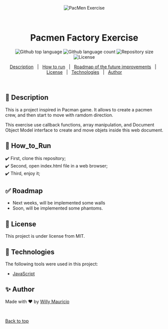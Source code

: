 <div align="center" id="top"> 
  <img src="./.github/app.gif" alt="PacMen Exercise" />

  &#xa0;

  <!-- <a href="https://pacmenexcercisenetlify.app">Demo</a> -->
</div>

<h1 align="center">Pacmen Factory Exercise</h1>

<p align="center">
  <img alt="Github top language" src="https://img.shields.io/github/languages/top/wmaugar/pacmen-exercise?color=56BEB8">

  <img alt="Github language count" src="https://img.shields.io/github/languages/count/wmaugar/pacmen-exercise?color=56BEB8">

  <img alt="Repository size" src="https://img.shields.io/github/repo-size/wmaugar/pacmen-exercise?color=56BEB8">

  <img alt="License" src="https://img.shields.io/github/license/wmaugar/pacmen-exercise?color=56BEB8">

  <!-- <img alt="Github issues" src="https://img.shields.io/github/issues/wmaugar/pacmen-exercise?color=56BEB8" /> -->

  <!-- <img alt="Github forks" src="https://img.shields.io/github/forks/wmaugar/pacmen-exercise?color=56BEB8" /> -->

  <!-- <img alt="Github stars" src="https://img.shields.io/github/stars/wmaugar/pacmen-exercise?color=56BEB8" /> -->
</p>

<!-- Status -->

<!-- <h4 align="center"> 
	🚧  Real Time Bus Tracker 🚀 first version...  🚧
</h4> 

<hr> -->

<p align="center">
  <a href="#dart-Description">Description</a> &#xa0; | &#xa0; 
  <a href="#checkered_flag-How_to_run">How to run</a> &#xa0; | &#xa0;
  <a href="#white_check_mark-Roadmap">Roadmap of the future improvements</a> &#xa0; | &#xa0;
  <a href="#memo-License">License</a> &#xa0; | &#xa0;
  <a href="#rocket-Technologies">Technologies</a> &#xa0; | &#xa0;
  <a href="https://wmaugar.github.io/Landing-Page/" target="_blank">Author</a>  
</p>

<br>

## :dart: Description ##

This is a project inspired in Pacman game. It allows to create a pacmen crew, and then start to move with ramdom direction.<br>

This exercise use callback functions, array manipulation, and Document Object Model interface to create and move objets inside this web document. <br>


## :checkered_flag: How_to_Run ##

:heavy_check_mark: First, clone this repository;\
:heavy_check_mark: Second, open index.html file in a web browser;\
:heavy_check_mark: Third, enjoy it;

## :white_check_mark: Roadmap ##

- Next weeks, will be implemented some walls
- Soon, will be implemented some phantoms.

## :memo: License ##

This project is under license from MIT.

## :rocket: Technologies ##

The following tools were used in this project:

- [JavaScript](https://www.javascript.com/)

## :sparkles: Author ##

Made with :heart: by <a href="https://wmaugar.github.io/Landing-Page/" target="_blank">Willy Mauricio</a>

&#xa0;

<a href="#top">Back to top</a>
